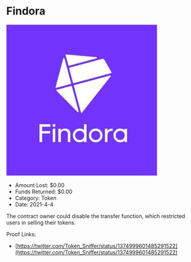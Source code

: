 # Findora
![Findora](/rektimages/Findora.png)
- Amount Lost: $0.00
- Funds Returned: $0.00
- Category: Token
- Date: 2021-4-4

The contract owner could disable the transfer function, which restricted users in selling their tokens.


Proof Links:
- [https://twitter.com/Token_Sniffer/status/1374999601485291522](https://twitter.com/Token_Sniffer/status/1374999601485291522)


